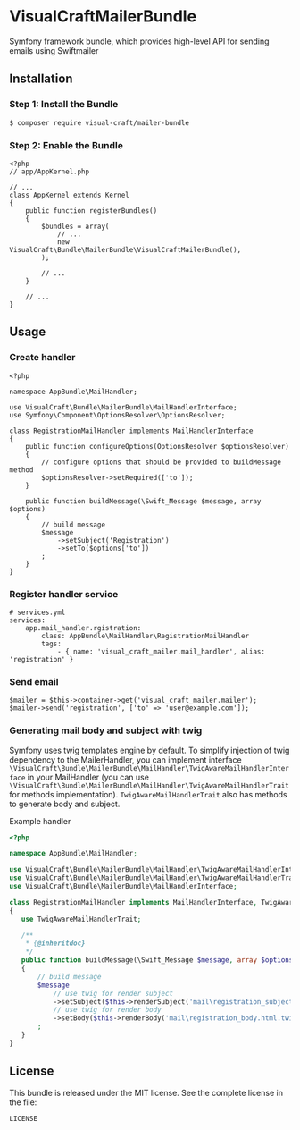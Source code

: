 VisualCraftMailerBundle
=======================

Symfony framework bundle, which provides high-level API for sending emails using Swiftmailer


Installation
------------

### Step 1: Install the Bundle

    $ composer require visual-craft/mailer-bundle

### Step 2: Enable the Bundle

    <?php
    // app/AppKernel.php

    // ...
    class AppKernel extends Kernel
    {
        public function registerBundles()
        {
            $bundles = array(
                // ...
                new VisualCraft\Bundle\MailerBundle\VisualCraftMailerBundle(),
            );

            // ...
        }

        // ...
    }

Usage
-----

### Create handler

    <?php

    namespace AppBundle\MailHandler;

    use VisualCraft\Bundle\MailerBundle\MailHandlerInterface;
    use Symfony\Component\OptionsResolver\OptionsResolver;

    class RegistrationMailHandler implements MailHandlerInterface
    {
        public function configureOptions(OptionsResolver $optionsResolver)
        {
            // configure options that should be provided to buildMessage method
            $optionsResolver->setRequired(['to']);
        }

        public function buildMessage(\Swift_Message $message, array $options)
        {
            // build message
            $message
                ->setSubject('Registration')
                ->setTo($options['to'])
            ;
        }
    }

### Register handler service

    # services.yml
    services:
        app.mail_handler.rgistration:
            class: AppBundle\MailHandler\RegistrationMailHandler
            tags:
                - { name: 'visual_craft_mailer.mail_handler', alias: 'registration' }

### Send email

    $mailer = $this->container->get('visual_craft_mailer.mailer');
    $mailer->send('registration', ['to' => 'user@example.com']);

### Generating mail body and subject with twig
Symfony uses twig templates engine by default. To simplify injection of twig dependency to the MailerHandler, you can implement interface ```\VisualCraft\Bundle\MailerBundle\MailHandler\TwigAwareMailHandlerInterface``` in your MailHandler (you can use ```\VisualCraft\Bundle\MailerBundle\MailHandler\TwigAwareMailHandlerTrait``` for methods implementation). ```TwigAwareMailHandlerTrait``` also has methods to generate body and subject.


Example handler
```php
<?php

namespace AppBundle\MailHandler;

use VisualCraft\Bundle\MailerBundle\MailHandler\TwigAwareMailHandlerInterface;
use VisualCraft\Bundle\MailerBundle\MailHandler\TwigAwareMailHandlerTrait;
use VisualCraft\Bundle\MailerBundle\MailHandlerInterface;

class RegistrationMailHandler implements MailHandlerInterface, TwigAwareMailHandlerInterface
{
   use TwigAwareMailHandlerTrait;

   /**
    * {@inheritdoc}
    */
   public function buildMessage(\Swift_Message $message, array $options)
   {
       // build message
       $message
           // use twig for render subject
           ->setSubject($this->renderSubject('mail\registration_subject.html.twig', ['variable' => 'value']))
           // use twig for render body
           ->setBody($this->renderBody('mail\registration_body.html.twig', ['variable' => 'value']))
       ;
   }
}
```
License
-------

This bundle is released under the MIT license. See the complete license in the file:

    LICENSE
